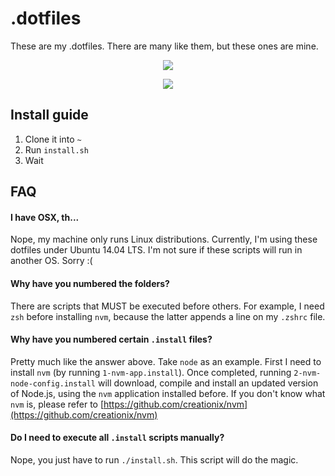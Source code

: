 # .dotfiles

These are my .dotfiles. There are many like them, but these ones are mine.

<p align="center">
   <img src="http://i5.minus.com/ic2mwZVtWxUgg.png">
</p>

<p align="center">
    <img src="http://i2.minus.com/iDUwD3xZdAUB5.png">
</p>

## Install guide

1. Clone it into `~`
2. Run `install.sh`
3. Wait

## FAQ

#### I have OSX, th...

Nope, my machine only runs Linux distributions. Currently, I'm using these 
dotfiles under Ubuntu 14.04 LTS. I'm not sure if these scripts will run in 
another OS. Sorry :(

#### Why have you numbered the folders?

There are scripts that MUST be executed before others. For example, I need `zsh` 
before installing `nvm`, because the latter appends a line on my `.zshrc` file.

#### Why have you numbered certain `.install` files?

Pretty much like the answer above. Take `node` as an example. First I need 
to install `nvm` (by running `1-nvm-app.install`). Once completed, running
`2-nvm-node-config.install` will download, compile and install an updated 
version of Node.js, using the `nvm` application installed before. If you don't 
know what `nvm` is, please refer to 
[https://github.com/creationix/nvm](https://github.com/creationix/nvm)

#### Do I need to execute all `.install` scripts manually?

Nope, you just have to run `./install.sh`. This script will do the magic.